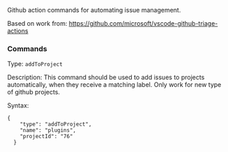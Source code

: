 Github action commands for automating issue management. 

Based on work from: https://github.com/microsoft/vscode-github-triage-actions 


### Commands

Type: `addToProject`

Description: This command should be used to add issues to projects automatically, when they receive a matching label. Only work for new type of github projects.

Syntax:
```
{
    "type": "addToProject",
    "name": "plugins",
    "projectId": "76"
  }
```